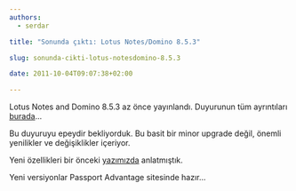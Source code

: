 ```yaml
---
authors:
  - serdar

title: "Sonunda çıktı: Lotus Notes/Domino 8.5.3"

slug: sonunda-cikti-lotus-notesdomino-8.5.3

date: 2011-10-04T09:07:38+02:00

---
```


Lotus Notes and Domino 8.5.3 az önce yayınlandı. Duyurunun tüm ayrıntıları [burada](http://www-01.ibm.com/common/ssi/cgi-bin/ssialias?subtype=ca&infotype=an&appname=iSource&supplier=872&letternum=ENUSAP11-0318)...
<!-- more -->
Bu duyuruyu epeydir bekliyorduk. Bu basit bir minor upgrade değil, önemli yenilikler ve değişiklikler içeriyor.

Yeni özellikleri bir önceki [yazımızda](2011-09-lotus-notesdomino-8.5.3-geliyor...-hazir-misiniz.md "lotus-notesdomino-8.5.3-geliyor...-hazir-misiniz.htm") anlatmıştık.

Yeni versiyonlar Passport Advantage sitesinde hazır...
